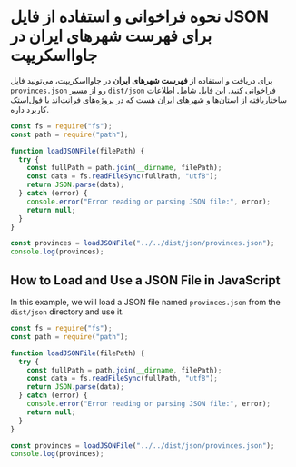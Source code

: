 # نحوه فراخوانی و استفاده از فایل JSON برای فهرست شهرهای ایران در جاوااسکریپت

برای دریافت و استفاده از **فهرست شهرهای ایران** در جاوااسکریپت، می‌تونید فایل `provinces.json` رو از مسیر `dist/json` فراخوانی کنید. این فایل شامل اطلاعات ساختاریافته از استان‌ها و شهرهای ایران هست که در پروژه‌های فرانت‌اند یا فول‌استک کاربرد داره.

```javascript
const fs = require("fs");
const path = require("path");

function loadJSONFile(filePath) {
  try {
    const fullPath = path.join(__dirname, filePath);
    const data = fs.readFileSync(fullPath, "utf8");
    return JSON.parse(data);
  } catch (error) {
    console.error("Error reading or parsing JSON file:", error);
    return null;
  }
}

const provinces = loadJSONFile("../../dist/json/provinces.json");
console.log(provinces);
```

## How to Load and Use a JSON File in JavaScript

In this example, we will load a JSON file named `provinces.json` from the `dist/json` directory and use it.

```javascript
const fs = require("fs");
const path = require("path");

function loadJSONFile(filePath) {
  try {
    const fullPath = path.join(__dirname, filePath);
    const data = fs.readFileSync(fullPath, "utf8");
    return JSON.parse(data);
  } catch (error) {
    console.error("Error reading or parsing JSON file:", error);
    return null;
  }
}

const provinces = loadJSONFile("../../dist/json/provinces.json");
console.log(provinces);
```
